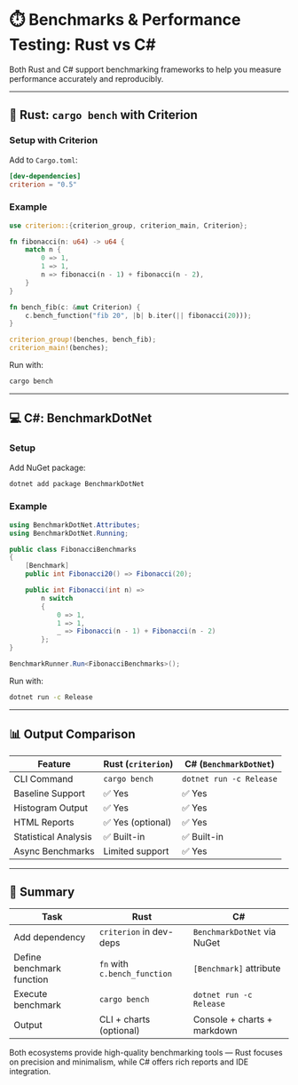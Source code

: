 # ⏱️ Benchmarks & Performance Testing: Rust vs C#

Both Rust and C# support benchmarking frameworks to help you measure performance accurately and reproducibly.

---

## 🦀 Rust: `cargo bench` with Criterion

### Setup with Criterion

Add to `Cargo.toml`:

```toml
[dev-dependencies]
criterion = "0.5"
```

### Example

```rust
use criterion::{criterion_group, criterion_main, Criterion};

fn fibonacci(n: u64) -> u64 {
    match n {
        0 => 1,
        1 => 1,
        n => fibonacci(n - 1) + fibonacci(n - 2),
    }
}

fn bench_fib(c: &mut Criterion) {
    c.bench_function("fib 20", |b| b.iter(|| fibonacci(20)));
}

criterion_group!(benches, bench_fib);
criterion_main!(benches);
```

Run with:

```bash
cargo bench
```

---

## 💻 C#: BenchmarkDotNet

### Setup

Add NuGet package:

```bash
dotnet add package BenchmarkDotNet
```

### Example

```csharp
using BenchmarkDotNet.Attributes;
using BenchmarkDotNet.Running;

public class FibonacciBenchmarks
{
    [Benchmark]
    public int Fibonacci20() => Fibonacci(20);

    public int Fibonacci(int n) =>
        n switch
        {
            0 => 1,
            1 => 1,
            _ => Fibonacci(n - 1) + Fibonacci(n - 2)
        };
}

BenchmarkRunner.Run<FibonacciBenchmarks>();
```

Run with:

```bash
dotnet run -c Release
```

---

## 📊 Output Comparison

| Feature              | Rust (`criterion`)     | C# (`BenchmarkDotNet`)   |
|----------------------|------------------------|---------------------------|
| CLI Command          | `cargo bench`          | `dotnet run -c Release`  |
| Baseline Support     | ✅ Yes                 | ✅ Yes                    |
| Histogram Output     | ✅ Yes                 | ✅ Yes                    |
| HTML Reports         | ✅ Yes (optional)      | ✅ Yes                    |
| Statistical Analysis | ✅ Built-in             | ✅ Built-in               |
| Async Benchmarks     | Limited support         | ✅ Yes                    |

---

## 📝 Summary

| Task                      | Rust                         | C#                            |
|---------------------------|------------------------------|-------------------------------|
| Add dependency            | `criterion` in dev-deps      | `BenchmarkDotNet` via NuGet   |
| Define benchmark function | `fn` with `c.bench_function` | `[Benchmark]` attribute       |
| Execute benchmark         | `cargo bench`                | `dotnet run -c Release`       |
| Output                    | CLI + charts (optional)      | Console + charts + markdown   |

Both ecosystems provide high-quality benchmarking tools — Rust focuses on precision and minimalism, while C# offers rich reports and IDE integration.